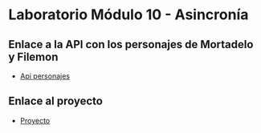 # Laboratorio Módulo 10 - Asincronía

## Enlace a la API con los personajes de Mortadelo y Filemon

- [Api personajes](./servidor/)

## Enlace al proyecto

- [Proyecto](./proyecto/)